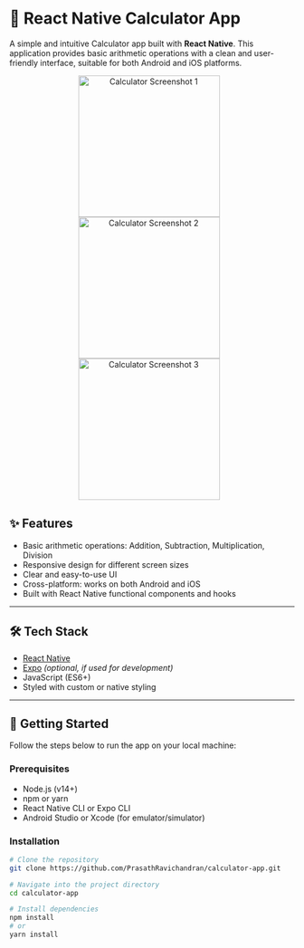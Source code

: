 # 📱 React Native Calculator App

A simple and intuitive Calculator app built with **React Native**. This application provides basic arithmetic operations with a clean and user-friendly interface, suitable for both Android and iOS platforms.

<div align="center">
  <img src="screenshots/calculator-1.png" alt="Calculator Screenshot 1" width="250" style="margin-right: 10px;" />
  <img src="screenshots/calculator-2.png" alt="Calculator Screenshot 2" width="250" style="margin-right: 10px;" />
  <img src="screenshots/calculator-3.png" alt="Calculator Screenshot 3" width="250" style="margin-right: 10px;" />
</div>

## ✨ Features

- Basic arithmetic operations: Addition, Subtraction, Multiplication, Division
- Responsive design for different screen sizes
- Clear and easy-to-use UI
- Cross-platform: works on both Android and iOS
- Built with React Native functional components and hooks

---

## 🛠️ Tech Stack

- [React Native](https://reactnative.dev/)
- [Expo](https://expo.dev/) *(optional, if used for development)*
- JavaScript (ES6+)
- Styled with custom or native styling

---

## 🚀 Getting Started

Follow the steps below to run the app on your local machine:

### Prerequisites

- Node.js (v14+)
- npm or yarn
- React Native CLI or Expo CLI
- Android Studio or Xcode (for emulator/simulator)

### Installation

```bash
# Clone the repository
git clone https://github.com/PrasathRavichandran/calculator-app.git

# Navigate into the project directory
cd calculator-app

# Install dependencies
npm install
# or
yarn install
